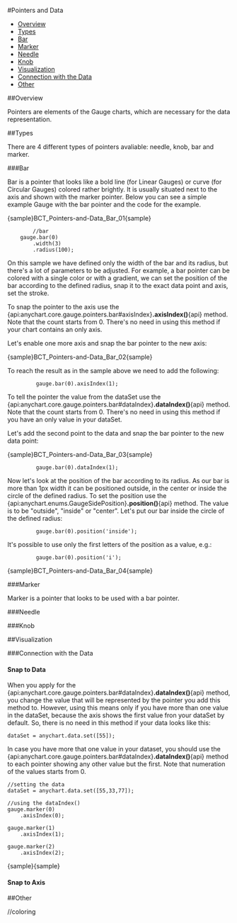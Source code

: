 #Pointers and Data

* [Overview](#overview)
* [Types](#types)
 * [Bar](#bar)
 * [Marker](#marker)
 * [Needle](#needle)
 * [Knob](#knob)
* [Visualization](#visualization)
 * [Connection with the Data](#connection_with_the_data)
* [Other](#other)


##Overview

Pointers are elements of the Gauge charts, which are necessary for the data representation. 


##Types

There are 4 different types of pointers avaliable: needle, knob, bar and marker. 

###Bar

Bar is a pointer that looks like a bold line (for Linear Gauges) or curve (for Circular Gauges) colored rather brightly. It is usually situated next to the axis and shown with the marker pointer.
Below you can see a simple example Gauge with the bar pointer and the code for the example.

{sample}BCT\_Pointers-and-Data\_Bar\_01{sample} 

```
		//bar
    gauge.bar(0)
        .width(3)
        .radius(100);
```

On this sample we have defined only the width of the bar and its radius, but there's a lot of parameters to be adjusted. For example, a bar pointer can be colored with a single color or with a gradient, we can set the position of the bar according to the defined radius, snap it to the exact data point and axis, set the stroke.

To snap the pointer to the axis use the {api:anychart.core.gauge.pointers.bar#axisIndex}**.axisIndex()**{api} method. Note that the count starts from 0. There's no need in using this method if your chart contains an only axis.

Let's enable one more axis and snap the bar pointer to the new axis:

{sample}BCT\_Pointers-and-Data\_Bar\_02{sample} 

To reach the result as in the sample above we need to add the following:

```
         gauge.bar(0).axisIndex(1);
```

To tell the pointer the value from the dataSet use the {api:anychart.core.gauge.pointers.bar#dataIndex}**.dataIndex()**{api} method. Note that the count starts from 0. There's no need in using this method if you have an only value in your dataSet.

Let's add the second point to the data and snap the bar pointer to the new data point:

{sample}BCT\_Pointers-and-Data\_Bar\_03{sample} 

```
         gauge.bar(0).dataIndex(1);
```
Now let's look at the position of the bar according to its radius. As our bar is more than 1px width it can be positioned outside, in the center or inside the circle of the defined radius. To set the position use the {api:anychart.enums.GaugeSidePosition}**.position()**{api} method. The value is to be "outside", "inside" or "center". Let's put our bar inside the circle of the defined radius:

```
         gauge.bar(0).position('inside');
```

It's possible to use only the first letters of the position as a value, e.g.:

```
         gauge.bar(0).position('i');
```

{sample}BCT\_Pointers-and-Data\_Bar\_04{sample} 


###Marker

Marker is a pointer that looks to be used with a bar pointer. 

###Needle

###Knob

##Visualization

###Connection with the Data

#### Snap to Data
When you apply for the {api:anychart.core.gauge.pointers.bar#dataIndex}**.dataIndex()**{api} method, you change the value that will be represented by the pointer you add this method to. However, using this means only if you have more than one value in the dataSet, because the axis shows the first value fron your dataSet by default. So, there is no need in this method if your data looks like this:

```
dataSet = anychart.data.set([55]);
```
In case you have more that one value in your dataset, you should use the {api:anychart.core.gauge.pointers.bar#dataIndex}**.dataIndex()**{api} method to each pointer showing any other value but the first. Note that numeration of the values starts from 0.

```
//setting the data
dataSet = anychart.data.set([55,33,77]);

//using the dataIndex()
gauge.marker(0)
    .axisIndex(0);

gauge.marker(1)
    .axisIndex(1);

gauge.marker(2)
    .axisIndex(2);
```

{sample}{sample}

#### Snap to Axis

##Other

//coloring